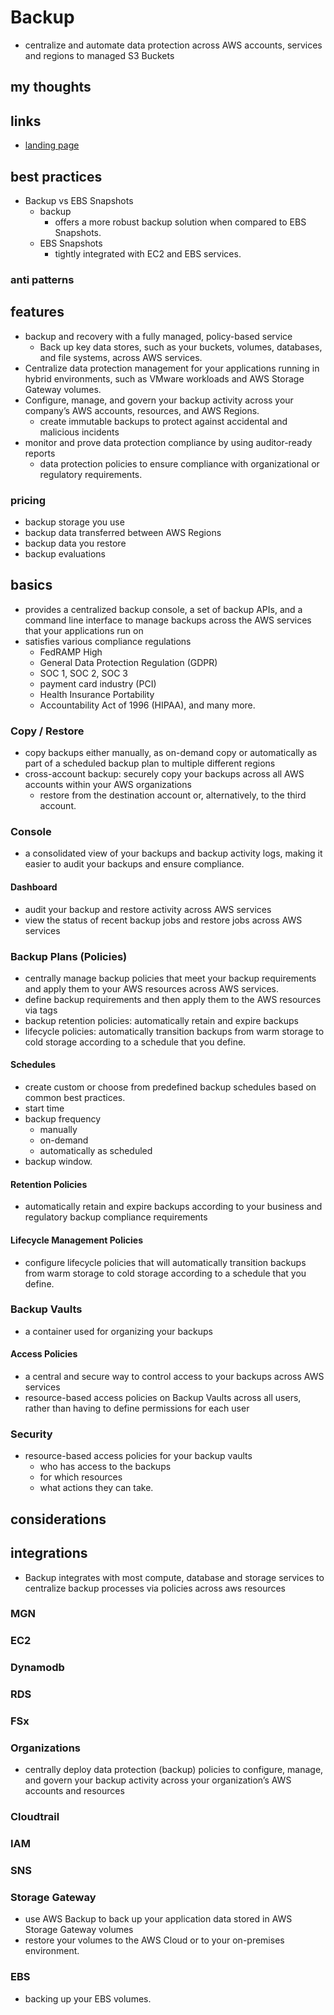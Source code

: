 # Backup

- centralize and automate data protection across AWS accounts, services and regions to managed S3 Buckets

## my thoughts

## links

- [landing page](https://aws.amazon.com/backup/?did=ap_card&trk=ap_card)

## best practices

- Backup vs EBS Snapshots
  - backup
    - offers a more robust backup solution when compared to EBS Snapshots.
  - EBS Snapshots
    - tightly integrated with EC2 and EBS services.

### anti patterns

## features

- backup and recovery with a fully managed, policy-based service
  - Back up key data stores, such as your buckets, volumes, databases, and file systems, across AWS services.
- Centralize data protection management for your applications running in hybrid environments, such as VMware workloads and AWS Storage Gateway volumes.
- Configure, manage, and govern your backup activity across your company’s AWS accounts, resources, and AWS Regions.
  - create immutable backups to protect against accidental and malicious incidents
- monitor and prove data protection compliance by using auditor-ready reports
  - data protection policies to ensure compliance with organizational or regulatory requirements.

### pricing

- backup storage you use
- backup data transferred between AWS Regions
- backup data you restore
- backup evaluations

## basics

- provides a centralized backup console, a set of backup APIs, and a command line interface to manage backups across the AWS services that your applications run on
- satisfies various compliance regulations
  - FedRAMP High
  - General Data Protection Regulation (GDPR)
  - SOC 1, SOC 2, SOC 3
  - payment card industry (PCI)
  - Health Insurance Portability
  - Accountability Act of 1996 (HIPAA), and many more.

### Copy / Restore

- copy backups either manually, as on-demand copy or automatically as part of a scheduled backup plan to multiple different regions
- cross-account backup: securely copy your backups across all AWS accounts within your AWS organizations
  - restore from the destination account or, alternatively, to the third account.

### Console

- a consolidated view of your backups and backup activity logs, making it easier to audit your backups and ensure compliance.

#### Dashboard

- audit your backup and restore activity across AWS services
- view the status of recent backup jobs and restore jobs across AWS services

### Backup Plans (Policies)

- centrally manage backup policies that meet your backup requirements and apply them to your AWS resources across AWS services.
- define backup requirements and then apply them to the AWS resources via tags
- backup retention policies: automatically retain and expire backups
- lifecycle policies: automatically transition backups from warm storage to cold storage according to a schedule that you define.

#### Schedules

- create custom or choose from predefined backup schedules based on common best practices.
- start time
- backup frequency
  - manually
  - on-demand
  - automatically as scheduled
- backup window.

#### Retention Policies

- automatically retain and expire backups according to your business and regulatory backup compliance requirements

#### Lifecycle Management Policies

- configure lifecycle policies that will automatically transition backups from warm storage to cold storage according to a schedule that you define.

### Backup Vaults

- a container used for organizing your backups

#### Access Policies

- a central and secure way to control access to your backups across AWS services
- resource-based access policies on Backup Vaults across all users, rather than having to define permissions for each user

### Security

- resource-based access policies for your backup vaults
  - who has access to the backups
  - for which resources
  - what actions they can take.

## considerations

## integrations

- Backup integrates with most compute, database and storage services to centralize backup processes via policies across aws resources

### MGN

### EC2

### Dynamodb

### RDS

### FSx

### Organizations

- centrally deploy data protection (backup) policies to configure, manage, and govern your backup activity across your organization’s AWS accounts and resources

### Cloudtrail

### IAM

### SNS

### Storage Gateway

- use AWS Backup to back up your application data stored in AWS Storage Gateway volumes
- restore your volumes to the AWS Cloud or to your on-premises environment.

### EBS

- backing up your EBS volumes.
